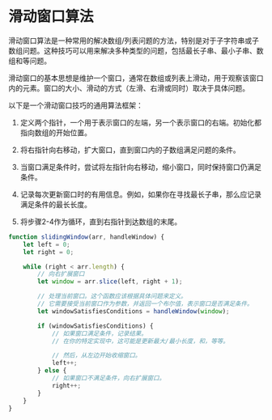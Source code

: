 # 滑动窗口算法

滑动窗口算法是一种常用的解决数组/列表问题的方法，特别是对于子字符串或子数组问题。这种技巧可以用来解决多种类型的问题，包括最长子串、最小子串、数组和等问题。

滑动窗口的基本思想是维护一个窗口，通常在数组或列表上滑动，用于观察该窗口内的元素。窗口的大小、滑动的方式（左滑、右滑或同时）取决于具体问题。


以下是一个滑动窗口技巧的通用算法框架：

1. 定义两个指针，一个用于表示窗口的左端，另一个表示窗口的右端。初始化都指向数组的开始位置。

2. 将右指针向右移动，扩大窗口，直到窗口内的子数组满足问题的条件。

3. 当窗口满足条件时，尝试将左指针向右移动，缩小窗口，同时保持窗口仍满足条件。

4. 记录每次更新窗口时的有用信息。例如，如果你在寻找最长子串，那么应记录满足条件的最长长度。

5. 将步骤2-4作为循环，直到右指针到达数组的末尾。


```javascript
function slidingWindow(arr, handleWindow) {
    let left = 0;
    let right = 0;

    while (right < arr.length) {
        // 向右扩展窗口
        let window = arr.slice(left, right + 1);

        // 处理当前窗口。这个函数应该根据具体问题来定义。
        // 它需要接受当前窗口作为参数，并返回一个布尔值，表示窗口是否满足条件。
        let windowSatisfiesConditions = handleWindow(window);

        if (windowSatisfiesConditions) {
            // 如果窗口满足条件，记录结果。
            // 在你的特定实现中，这可能是更新最大/最小长度，和，等等。

            // 然后，从左边开始收缩窗口。
            left++;
        } else {
            // 如果窗口不满足条件，向右扩展窗口。
            right++;
        }
    }
}

```
